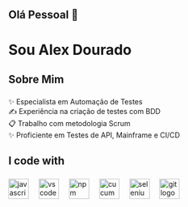 <h2 align="left">Olá Pessoal 👋 </h2>

###

<h1 align="left">Sou Alex Dourado</h1>

###

<h2 align="left">Sobre Mim </h2>

###

<p align="left">
✨ Especialista em Automação de Testes<br>
✍️ Experiência na criação de testes com BDD<br>
 📋 Trabalho com metodologia Scrum<br>
✨ Proficiente em Testes de API, Mainframe e CI/CD
</p>


###

<h2 align="left">I code with</h2>

###

<div align="left">
  <img src="https://cdn.jsdelivr.net/gh/devicons/devicon/icons/javascript/javascript-original.svg" height="40" alt="javascript logo"/>   
  

  <img width="12" />
  <img src="https://cdn.jsdelivr.net/gh/devicons/devicon/icons/vscode/vscode-original.svg" height="40" alt="vscode logo"  />
  <img width="12" />
  <img src="https://cdn.jsdelivr.net/gh/devicons/devicon/icons/npm/npm-original-wordmark.svg" height="40" alt="npm logo"  />
  <img width="12" />
  <img src="https://cdn.jsdelivr.net/gh/devicons/devicon/icons/cucumber/cucumber-plain.svg" height="40" alt="cucumber logo"  />
  <img width="12" />
  <img src="https://cdn.jsdelivr.net/gh/devicons/devicon/icons/selenium/selenium-original.svg" height="40" alt="selenium logo"  />
  <img width="12" />
  <img src="https://cdn.jsdelivr.net/gh/devicons/devicon/icons/git/git-original.svg" height="40" alt="git logo"  />
</div>

###

###
